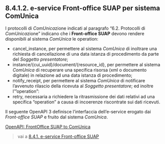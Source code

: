 ## 8.4.1.2. e-service Front-office SUAP per sistema ComUnica

I protocolli di *ComUnica*zione indicati al paragrafo “6.2. Protocolli di *ComUnica*zione” indicano che i **Front-office SUAP** devono rendere disponibili al sistema *ComUnica* le operation:

- cancel_instance, per permettere al sistema *ComUnica* di inoltrare una richiesta di cancellazione di una data istanza di procedimento da parte del *Soggetto presentatore*;
- instance/{cui_uuid}/document/{resource_id}, per permettere al sistema *ComUnica* di recuperare una specifica risorsa (xml o documento digitale) in relazione ad una data istanza di procedimento;
- notify_receipt, per permettere al sistema *ComUnica* di notificare l’avvenuto rilascio della ricevuta al *Soggetto presentatore*;
ed inoltre l’”operation”:
- retry, necessaria a richiedere la ritrasmissione dei dati relativi ad una specifica “operation” a causa di incoerenze riscontrate sui dati ricevuti.

Il seguente OpenAPI 3 definisce l’interfaccia dell’e-service erogato dai *Front-office SUAP*  e fruito dal sistema *ComUnica*.

[OpenAPI: FrontOffice SUAP to ComUnica](../../../../openAPI/fo_to_cu.yaml)

> vai a [8.4.1. e-service Front-office SUAP](08_04_01.md)
